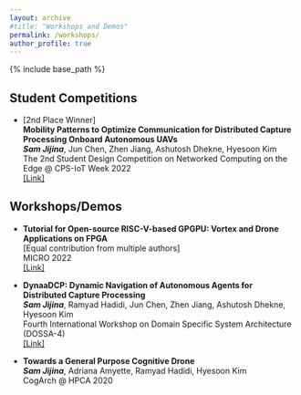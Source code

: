 ```yaml
---
layout: archive
#title: "Workshops and Demos"
permalink: /workshops/
author_profile: true
---
```


{% include base_path %}

## Student Competitions

* [2nd Place Winner]<br>
    <b>Mobility Patterns to Optimize Communication for Distributed Capture Processing Onboard Autonomous UAVs</b><br>
    <b><i>Sam Jijina</i></b>, Jun Chen, Zhen Jiang, Ashutosh Dhekne, Hyesoon Kim<br>
    The 2nd Student Design Competition on Networked Computing on the Edge @ CPS-IoT Week 2022<br>
    [[Link]](https://smile-sdsu.github.io/cps_iot22/winner_index.html)


## Workshops/Demos

*   <b>Tutorial for Open-source RISC-V-based GPGPU: Vortex and Drone Applications on FPGA</b><br>
    [Equal contribution from multiple authors]<br>
    MICRO 2022<br>
    [[Link]](https://vortex.cc.gatech.edu/micro2022/)

*   <b>DynaaDCP: Dynamic Navigation of Autonomous Agents for Distributed Capture Processing</b><br>
    <b><i>Sam Jijina</i></b>, Ramyad Hadidi, Jun Chen, Zhen Jiang, Ashutosh Dhekne, Hyesoon Kim<br>
    Fourth International Workshop on Domain Specific System Architecture (DOSSA-4)<br>
    [[Link]](http://prism.sejong.ac.kr/dossa-4/)

*   <b>Towards a General Purpose Cognitive Drone</b><br>
    <b><i>Sam Jijina</i></b>, Adriana Amyette, Ramyad Hadidi, Hyesoon Kim<br>
    CogArch @ HPCA 2020<br>